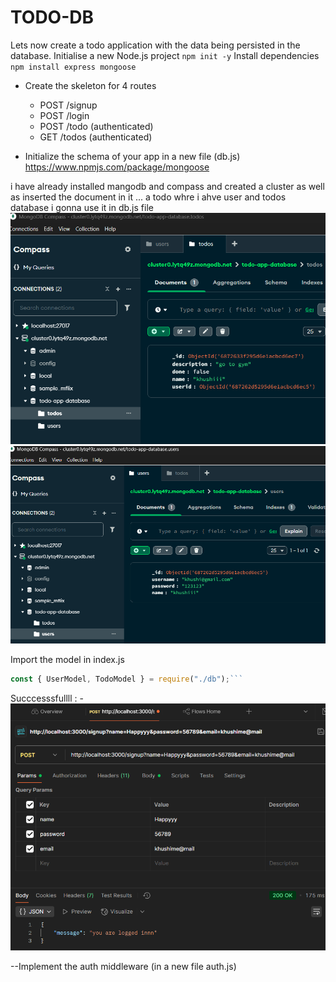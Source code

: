 # TODO-DB

Lets now create a todo application with the data being persisted in the database.
Initialise a new Node.js project
`npm init -y`
​
Install dependencies
`npm install express mongoose`

- Create the skeleton for 4 routes
    - POST /signup
    - POST /login
    - POST /todo (authenticated)
    - GET /todos (authenticated)

- Initialize the schema of your app in a new file (db.js)
https://www.npmjs.com/package/mongoose

i have already installed mangodb and compass and created a cluster as well as inserted the document in it ... a todo whre i ahve user and todos database i gonna use it in db.js file 
![alt text](image.png)
![alt text](<Screenshot 2025-07-13 102842.png>)

Import the model in index.js
```jsx 
const { UserModel, TodoModel } = require("./db");```

```

Succcesssfullll : - ![alt text](image-1.png)


--Implement the auth middleware (in a new file auth.js)
